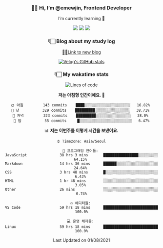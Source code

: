 <div align='center'>
  
### 👋🏻 Hi, I’m @emewjin, Frontend Developer 
I’m currently learning 🌱 
    
  <img src="https://img.shields.io/badge/javascript-F7DF1E?style=for-the-badge&logo=javascript&logoColor=black"/>
  <img src="https://img.shields.io/badge/react.js-61DAFB?style=for-the-badge&logo=react&logoColor=black"/>
    <img src="https://img.shields.io/badge/vue.js-4FC08D?style=for-the-badge&logo=vue.js&logoColor=white"/>

### 👇🏻 Blog about my study log
  [🏃🏻Link to new blog](https://emewjin.github.io/)  
  
 [![Velog's GitHub stats](https://velog-readme-stats.vercel.app/api?name=1703979&tag=javascript)](https://github.com/eungyeole/velog-readme-stats)


### 👇🏻 My wakatime stats  
  
<!--START_SECTION:waka-->
![Lines of code](https://img.shields.io/badge/%EC%A0%80%EB%8A%94%20%EC%97%AC%ED%83%9C%EA%B9%8C%EC%A7%80%20-78242%20%EC%A4%84%EC%9D%98%20%EC%BD%94%EB%93%9C%EB%A5%BC%20%EC%9E%91%EC%84%B1%ED%96%88%EC%96%B4%EC%9A%94.-blue)

**저는 아침형 인간이에요. 🐤** 

```text
🌞 아침         143 commits    ████░░░░░░░░░░░░░░░░░░░░░   16.82% 
🌆 낮　         329 commits    █████████░░░░░░░░░░░░░░░░   38.71% 
🌃 저녁         323 commits    █████████░░░░░░░░░░░░░░░░   38.0% 
🌙 밤　         55 commits     █░░░░░░░░░░░░░░░░░░░░░░░░   6.47%

```


📊 **저는 이번주를 이렇게 시간을 보냈어요.** 

```text
⌚︎ Timezone: Asia/Seoul

💬 프로그래밍 언어들: 
JavaScript               38 hrs 3 mins       ████████████████░░░░░░░░░   64.15% 
Markdown                 14 hrs 36 mins      ██████░░░░░░░░░░░░░░░░░░░   24.64% 
CSS                      3 hrs 48 mins       █░░░░░░░░░░░░░░░░░░░░░░░░   6.43% 
HTML                     1 hr 48 mins        ░░░░░░░░░░░░░░░░░░░░░░░░░   3.05% 
Other                    26 mins             ░░░░░░░░░░░░░░░░░░░░░░░░░   0.74%

🔥 에디터들: 
VS Code                  59 hrs 18 mins      █████████████████████████   100.0%

💻 운영 체제들: 
Linux                    59 hrs 18 mins      █████████████████████████   100.0%

```


 Last Updated on 01/08/2021
<!--END_SECTION:waka-->
 </div>
<!---
Emewjin/Emewjin is a ✨ special ✨ repository because its `README.md` (this file) appears on your GitHub profile.
You can click the Preview link to take a look at your changes.
--->
